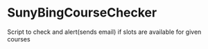 # SunyBingCourseChecker
Script to check and alert(sends email) if slots are available for given courses
